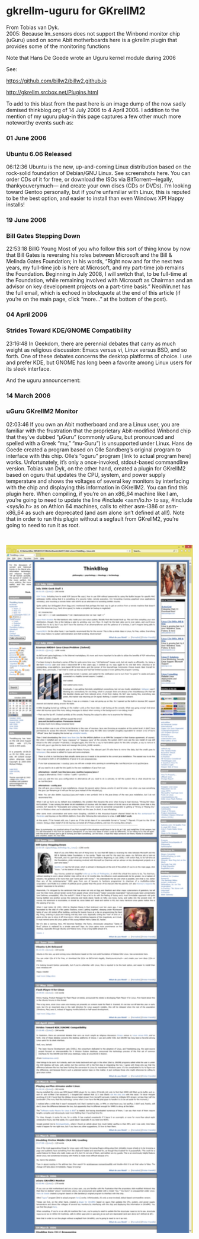 # gkrellm-uguru for GKrellM2  

From  Tobias van Dyk.  
2005:
Because lm_sensors does not support the Winbond monitor chip (uGuru) used on some Abit motherboards here is a gkrellm plugin that provides some of the monitoring functions 

Note that Hans De Goede wrote an Uguru kernel module during 2006

See: 

https://github.com/billw2/billw2.github.io

http://gkrellm.srcbox.net/Plugins.html

To add to this blast from the past here is an image dump of the now sadly demised thinkblog.org of 14 July 2006 to 4 April 2006. I addition to the mention of my uguru plug-in this page captures a few other much more noteworthy events such as:

### 01 June 2006
### Ubuntu 6.06 Released
06:12:36 Ubuntu is the new, up-and-coming Linux distribution based on the rock-solid foundation of Debian/GNU Linux. See screenshots here.
You can order CDs of it for free, or download the ISOs via BitTorrent—legally, thankyouverymuch— and create your own discs (CDs or DVDs).
I’m looking toward Gentoo personally, but if you’re unfamiliar with Linux, this is reputed to be the best option, and easier to install than even Windows XP!
Happy installs!

### 19 June 2006
### Bill Gates Stepping Down
22:53:18 BillG Young 
Most of you who follow this sort of thing know by now that Bill Gates is reversing his roles between Microsoft and the Bill & Melinda Gates Foundation; in his words, “Right now and for the next two years, my full-time job is here at Microsoft, and my part-time job remains the Foundation. Beginning in July 2008, I will switch that, to be full-time at the Foundation, while remaining involved with Microsoft as Chairman and an advisor on key development projects on a part-time basis.”
NeoWin.net has the full email, which is echoed in blockquote at the end of this article (if you’re on the main page, click “more…” at the bottom of the post).

### 04 April 2006
### Strides Toward KDE/GNOME Compatibility
23:16:48 In Geekdom, there are perennial debates that carry as much weight as religious discussion: Emacs versus vi, Linux versus BSD, and so forth. One of these debates concerns the desktop platforms of choice. I use and prefer KDE, but GNOME has long been a favorite among Linux users for its sleek interface.

And the uguru announcement:

### 14 March 2006
### uGuru GKrellM2 Monitor
02:03:46 If you own an Abit motherboard and are a Linux user, you are familiar with the frustration that the proprietary Abit-modified Winbond chip that they’ve dubbed “µGuru” (commonly uGuru, but pronounced and spelled with a Greek “mu,” “mu-Guru”) is unsupported under Linux. Hans de Goede created a program based on Olle Sandberg’s original program to interface with this chip. Olle’s “oguru” program [link to actual program here] works. Unfortunately, it’s only a once-invoked, stdout-based commandline version. Tobias van Dyk, on the other hand, created a plugin for GKrellM2 based on oguru that updates the CPU, system, and power supply temperature and shows the voltages of several key monitors by interfacing with the chip and displaying this information in GKrellM2. You can find this plugin here.
When compiling, if you’re on an x86_64 machine like I am, you’re going to need to update the line #include <asm/io.h> to say, #include <sys/io.h> as on Athlon 64 machines, calls to either asm-i386 or asm-x86_64 as such are deprecated (and asm alone isn’t defined at all!). Note that in order to run this plugin without a segfault from GKrellM2, you’re going to need to run it as root. 

<br>
<p align="center">
<img src="Thinkblog.png" width="980" />  
<br>



